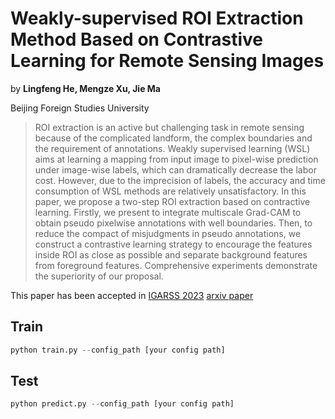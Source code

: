 # Weakly-supervised ROI Extraction Method Based on Contrastive Learning for Remote Sensing Images

by **Lingfeng He, Mengze Xu, Jie Ma**

Beijing Foreign Studies University

>ROI extraction is an active but challenging task in remote sensing because of the complicated landform, the complex boundaries and the requirement of annotations. Weakly supervised learning (WSL) aims at learning a mapping from input image to pixel-wise prediction under image-wise labels, which can dramatically decrease the labor cost. However, due to the imprecision of labels, the accuracy and time consumption of WSL methods are relatively unsatisfactory. In this paper, we propose a two-step ROI extraction based on contractive learning. Firstly, we present to integrate multiscale Grad-CAM to obtain pseudo pixelwise annotations with well boundaries. Then, to reduce the compact of misjudgments in pseudo annotations, we construct a contrastive learning strategy to encourage the features inside ROI as close as possible and separate background features from foreground features. Comprehensive experiments demonstrate the superiority of our proposal.

This paper has been accepted in [IGARSS 2023](https://ieeexplore.ieee.org/document/10283054)   [arxiv paper](https://arxiv.org/abs/2305.05887)

## Train
```python
python train.py --config_path [your config path]
```

## Test
```python
python predict.py --config_path [your config path]
```
